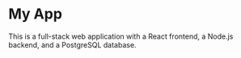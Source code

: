 # My App

This is a full-stack web application with a React frontend, a Node.js backend, and a PostgreSQL database.
